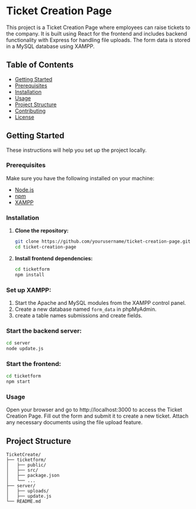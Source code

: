 # Ticket Creation Page

This project is a Ticket Creation Page where employees can raise tickets to the company. It is built using React for the frontend and includes backend functionality with Express for handling file uploads. The form data is stored in a MySQL database using XAMPP.

## Table of Contents


- [Getting Started](#getting-started)
- [Prerequisites](#prerequisites)
- [Installation](#installation)
- [Usage](#usage)
- [Project Structure](#project-structure)
- [Contributing](#contributing)
- [License](#license)

## Getting Started

These instructions will help you set up the project locally.

### Prerequisites

Make sure you have the following installed on your machine:

- [Node.js](https://nodejs.org/en/)
- [npm](https://www.npmjs.com/)
- [XAMPP](https://www.apachefriends.org/index.html)

### Installation

1. **Clone the repository:**

   ```bash
   git clone https://github.com/yourusername/ticket-creation-page.git
   cd ticket-creation-page
   
2. **Install frontend dependencies:**

    ```bash
    cd ticketform
    npm install

### Set up XAMPP:

1. Start the Apache and MySQL modules from the XAMPP control panel.
2. Create a new database named `form_data` in phpMyAdmin.
3. create a table names submissions and create fields.

### Start the backend server:

```bash
cd server
node update.js
```

### Start the frontend:

```bash
cd ticketform
npm start
```

### Usage
Open your browser and go to http://localhost:3000 to access the Ticket Creation Page.
Fill out the form and submit it to create a new ticket.
Attach any necessary documents using the file upload feature.

## Project Structure

```plaintext
TicketCreate/
├── ticketform/
│   ├── public/
│   ├── src/
│   ├── package.json
│   └── ...
├── server/
│   ├── uploads/
│   ├── update.js
└── README.md


    
